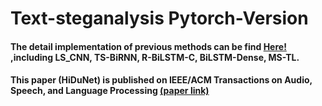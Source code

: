 # Text-steganalysis Pytorch-Version

#### The detail implementation of previous methods can be find [Here!](https://github.com/CAU-Tstega/Text-steganalysis) ,including LS_CNN, TS-BiRNN, R-BiLSTM-C, BiLSTM-Dense, MS-TL.

#### This paper (HiDuNet) is published on IEEE/ACM Transactions on Audio, Speech, and Language Processing [(paper link)](https://ieeexplore.ieee.org/abstract/document/10268497)

